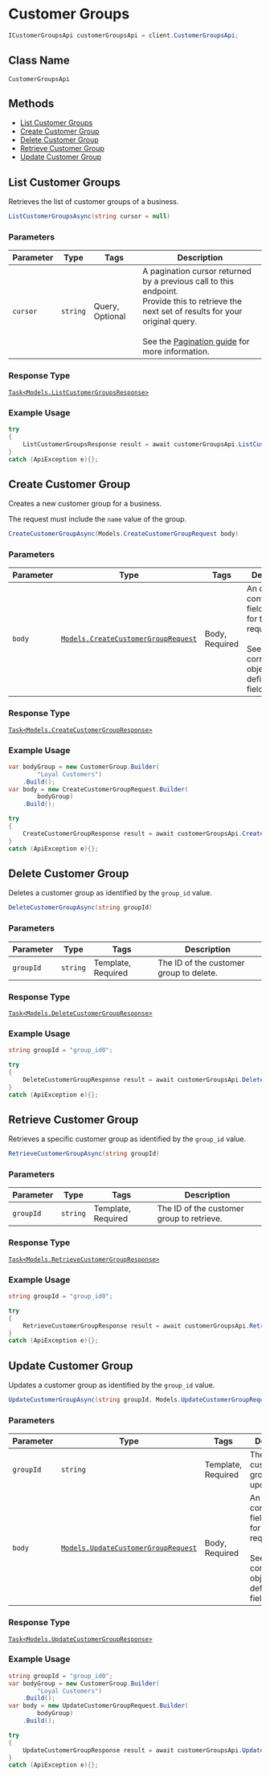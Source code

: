 # Customer Groups

```csharp
ICustomerGroupsApi customerGroupsApi = client.CustomerGroupsApi;
```

## Class Name

`CustomerGroupsApi`

## Methods

* [List Customer Groups](/doc/customer-groups.md#list-customer-groups)
* [Create Customer Group](/doc/customer-groups.md#create-customer-group)
* [Delete Customer Group](/doc/customer-groups.md#delete-customer-group)
* [Retrieve Customer Group](/doc/customer-groups.md#retrieve-customer-group)
* [Update Customer Group](/doc/customer-groups.md#update-customer-group)

## List Customer Groups

Retrieves the list of customer groups of a business.

```csharp
ListCustomerGroupsAsync(string cursor = null)
```

### Parameters

| Parameter | Type | Tags | Description |
|  --- | --- | --- | --- |
| `cursor` | `string` | Query, Optional | A pagination cursor returned by a previous call to this endpoint.<br>Provide this to retrieve the next set of results for your original query.<br><br>See the [Pagination guide](https://developer.squareup.com/docs/working-with-apis/pagination) for more information. |

### Response Type

[`Task<Models.ListCustomerGroupsResponse>`](/doc/models/list-customer-groups-response.md)

### Example Usage

```csharp
try
{
    ListCustomerGroupsResponse result = await customerGroupsApi.ListCustomerGroupsAsync(null);
}
catch (ApiException e){};
```

## Create Customer Group

Creates a new customer group for a business. 

The request must include the `name` value of the group.

```csharp
CreateCustomerGroupAsync(Models.CreateCustomerGroupRequest body)
```

### Parameters

| Parameter | Type | Tags | Description |
|  --- | --- | --- | --- |
| `body` | [`Models.CreateCustomerGroupRequest`](/doc/models/create-customer-group-request.md) | Body, Required | An object containing the fields to POST for the request.<br><br>See the corresponding object definition for field details. |

### Response Type

[`Task<Models.CreateCustomerGroupResponse>`](/doc/models/create-customer-group-response.md)

### Example Usage

```csharp
var bodyGroup = new CustomerGroup.Builder(
        "Loyal Customers")
    .Build();
var body = new CreateCustomerGroupRequest.Builder(
        bodyGroup)
    .Build();

try
{
    CreateCustomerGroupResponse result = await customerGroupsApi.CreateCustomerGroupAsync(body);
}
catch (ApiException e){};
```

## Delete Customer Group

Deletes a customer group as identified by the `group_id` value.

```csharp
DeleteCustomerGroupAsync(string groupId)
```

### Parameters

| Parameter | Type | Tags | Description |
|  --- | --- | --- | --- |
| `groupId` | `string` | Template, Required | The ID of the customer group to delete. |

### Response Type

[`Task<Models.DeleteCustomerGroupResponse>`](/doc/models/delete-customer-group-response.md)

### Example Usage

```csharp
string groupId = "group_id0";

try
{
    DeleteCustomerGroupResponse result = await customerGroupsApi.DeleteCustomerGroupAsync(groupId);
}
catch (ApiException e){};
```

## Retrieve Customer Group

Retrieves a specific customer group as identified by the `group_id` value.

```csharp
RetrieveCustomerGroupAsync(string groupId)
```

### Parameters

| Parameter | Type | Tags | Description |
|  --- | --- | --- | --- |
| `groupId` | `string` | Template, Required | The ID of the customer group to retrieve. |

### Response Type

[`Task<Models.RetrieveCustomerGroupResponse>`](/doc/models/retrieve-customer-group-response.md)

### Example Usage

```csharp
string groupId = "group_id0";

try
{
    RetrieveCustomerGroupResponse result = await customerGroupsApi.RetrieveCustomerGroupAsync(groupId);
}
catch (ApiException e){};
```

## Update Customer Group

Updates a customer group as identified by the `group_id` value.

```csharp
UpdateCustomerGroupAsync(string groupId, Models.UpdateCustomerGroupRequest body)
```

### Parameters

| Parameter | Type | Tags | Description |
|  --- | --- | --- | --- |
| `groupId` | `string` | Template, Required | The ID of the customer group to update. |
| `body` | [`Models.UpdateCustomerGroupRequest`](/doc/models/update-customer-group-request.md) | Body, Required | An object containing the fields to POST for the request.<br><br>See the corresponding object definition for field details. |

### Response Type

[`Task<Models.UpdateCustomerGroupResponse>`](/doc/models/update-customer-group-response.md)

### Example Usage

```csharp
string groupId = "group_id0";
var bodyGroup = new CustomerGroup.Builder(
        "Loyal Customers")
    .Build();
var body = new UpdateCustomerGroupRequest.Builder(
        bodyGroup)
    .Build();

try
{
    UpdateCustomerGroupResponse result = await customerGroupsApi.UpdateCustomerGroupAsync(groupId, body);
}
catch (ApiException e){};
```

